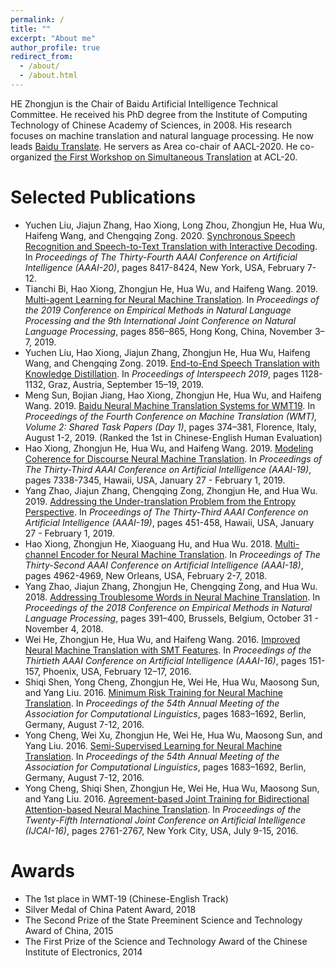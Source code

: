```yaml
---
permalink: /
title: ""
excerpt: "About me"
author_profile: true
redirect_from: 
  - /about/
  - /about.html
---
```

HE Zhongjun is the Chair of Baidu Artificial Intelligence Technical Committee. He received his PhD degree from the Institute of Computing Technology of Chinese Academy of Sciences, in 2008. His research focuses on machine translation and natural language processing. He now leads [Baidu Translate](https://fanyi.baidu.com). He servers as Area co-chair of AACL-2020. He co-organized [the First Workshop on Simultaneous Translation](https://simultrans-workshop.github.io) at ACL-20.

Selected Publications
======
* Yuchen Liu, Jiajun Zhang, Hao Xiong, Long Zhou, Zhongjun He,  Hua Wu, Haifeng Wang, and Chengqing Zong. 2020. [Synchronous Speech Recognition and Speech-to-Text Translation with Interactive Decoding](https://aaai.org/ojs/index.php/AAAI/article/view/6360/6216). In *Proceedings of The Thirty-Fourth AAAI Conference on Artificial Intelligence (AAAI-20)*, pages 8417-8424, New York, USA, February 7-12. 
* Tianchi Bi, Hao Xiong, Zhongjun He, Hua Wu, and Haifeng Wang. 2019. [Multi-agent Learning for Neural Machine Translation](https://www.aclweb.org/anthology/D19-1079.pdf). In *Proceedings of the 2019 Conference on Empirical Methods in Natural Language Processing and the 9th International Joint Conference on Natural Language Processing*, pages 856–865, Hong Kong, China, November 3–7, 2019. 
* Yuchen Liu, Hao Xiong, Jiajun Zhang, Zhongjun He, Hua Wu, Haifeng Wang, and Chengqing Zong. 2019. [End-to-End Speech Translation with Knowledge Distillation](https://www.isca-speech.org/archive/Interspeech_2019/pdfs/2582.pdf). In *Proceedings of Interspeech 2019*, pages 1128-1132, Graz, Austria, September 15–19, 2019.
* Meng Sun, Bojian Jiang, Hao Xiong, Zhongjun He, Hua Wu, and Haifeng Wang. 2019. [Baidu Neural Machine Translation Systems for WMT19](https://www.aclweb.org/anthology/W19-5341.pdf). In *Proceedings of the Fourth Conference on Machine Translation (WMT), Volume 2: Shared Task Papers (Day 1)*, pages 374–381, Florence, Italy, August 1-2, 2019. (Ranked the 1st in Chinese-English Human Evaluation)
* Hao Xiong, Zhongjun He, Hua Wu, and Haifeng Wang. 2019. [Modeling Coherence for Discourse Neural Machine Translation](https://www.aaai.org/ojs/index.php/AAAI/article/view/4721). In *Proceedings of The Thirty-Third AAAI Conference on Artificial Intelligence (AAAI-19)*, pages 7338-7345, Hawaii, USA, January 27 - February 1, 2019.
* Yang Zhao, Jiajun Zhang, Chengqing Zong, Zhongjun He, and Hua Wu. 2019. [Addressing the Under-translation Problem from the Entropy Perspective](https://www.aaai.org/ojs/index.php/AAAI/article/view/3817). In *Proceedings of The Thirty-Third AAAI Conference on Artificial Intelligence (AAAI-19)*, pages 451-458, Hawaii, USA, January 27 - February 1, 2019.
* Hao Xiong, Zhongjun He, Xiaoguang Hu, and Hua Wu. 2018. [Multi-channel Encoder for Neural Machine Translation](https://www.aaai.org/ocs/index.php/AAAI/AAAI18/paper/download/16788/16029). In *Proceedings of The Thirty-Second AAAI Conference on Artificial Intelligence (AAAI-18)*, pages 4962-4969, New Orleans, USA, February 2-7, 2018.
* Yang Zhao, Jiajun Zhang, Zhongjun He, Chengqing Zong, and Hua Wu. 2018. [Addressing Troublesome Words in Neural Machine Translation](https://www.aclweb.org/anthology/D18-1036.pdf). In *Proceedings of the 2018 Conference on Empirical Methods in Natural Language Processing*, pages 391–400, Brussels, Belgium, October 31 - November 4, 2018.
* Wei He, Zhongjun He, Hua Wu, and Haifeng Wang. 2016. [Improved Neural Machine Translation with SMT Features](https://www.aaai.org/ocs/index.php/AAAI/AAAI16/paper/view/12189/11577). In *Proceedings of the Thirtieth AAAI Conference on Artificial Intelligence (AAAI-16)*, pages 151-157, Phoenix, USA, February 12–17, 2016.
* Shiqi Shen, Yong Cheng, Zhongjun He, Wei He, Hua Wu, Maosong Sun, and Yang Liu. 2016. [Minimum Risk Training for Neural Machine Translation](https://www.aclweb.org/anthology/P16-1159.pdf). In *Proceedings of the 54th Annual Meeting of the Association for Computational Linguistics*, pages 1683–1692, Berlin, Germany, August 7-12, 2016. 
* Yong Cheng, Wei Xu, Zhongjun He, Wei He, Hua Wu, Maosong Sun, and Yang Liu. 2016. [Semi-Supervised Learning for Neural Machine Translation](https://www.aclweb.org/anthology/P16-1185.pdf). In *Proceedings of the 54th Annual Meeting of the Association for Computational Linguistics*, pages 1683–1692, Berlin, Germany, August 7-12, 2016. 
* Yong Cheng, Shiqi Shen, Zhongjun He, Wei He, Hua Wu, Maosong Sun, and Yang Liu. 2016. [Agreement-based Joint Training for Bidirectional Attention-based Neural Machine Translation](https://www.ijcai.org/Proceedings/16/Papers/392.pdf). In *Proceedings of the Twenty-Fifth International Joint Conference on Artificial Intelligence (IJCAI-16)*, pages 2761-2767, New York City, USA, July 9-15, 2016.

Awards
=====
* The 1st place in WMT-19 (Chinese-English Track)
* Silver Medal of China Patent Award, 2018
* The Second Prize of the State Preeminent Science and Technology Award of China, 2015
* The First Prize of the Science and
Technology Award of the Chinese Institute of Electronics, 2014

 